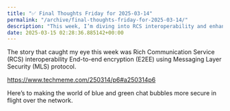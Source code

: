 ```yaml
---
title: "✅ Final Thoughts Friday for 2025-03-14"
permalink: "/archive/final-thoughts-friday-for-2025-03-14/"
description: "This week, I’m diving into RCS interoperability and enhancing chat security with E2EE!"
date: 2025-03-15 02:28:36.885142+00:00
---
```


<p>The story that caught my eye this week was Rich Communication Service (RCS) interoperability End-to-end encryption (E2EE) using Messaging Layer Security (MLS) protocol.</p><p><a target="_blank" rel="noopener noreferrer nofollow" href="https://www.techmeme.com/250314/p6#a250314p6">https://www.techmeme.com/250314/p6#a250314p6</a></p><p>Here’s to making the world of blue and green chat bubbles more secure in flight over the network.</p>